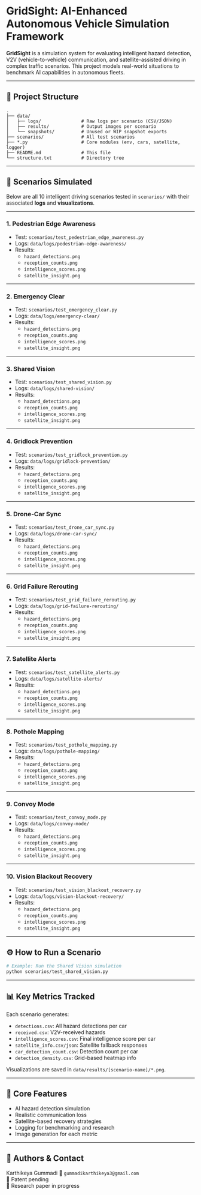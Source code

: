 
# GridSight: AI-Enhanced Autonomous Vehicle Simulation Framework

**GridSight** is a simulation system for evaluating intelligent hazard detection, V2V (vehicle-to-vehicle) communication, and satellite-assisted driving in complex traffic scenarios. This project models real-world situations to benchmark AI capabilities in autonomous fleets.

---

## 📁 Project Structure

```
.
├── data/
│   ├── logs/               # Raw logs per scenario (CSV/JSON)
│   ├── results/            # Output images per scenario
│   └── snapshots/          # Unused or WIP snapshot exports
├── scenarios/              # All test scenarios
├── *.py                    # Core modules (env, cars, satellite, logger)
├── README.md               # This file
└── structure.txt           # Directory tree
```

---

## 🚗 Scenarios Simulated

Below are all 10 intelligent driving scenarios tested in `scenarios/` with their associated **logs** and **visualizations**.

---

### 1. Pedestrian Edge Awareness

- Test: `scenarios/test_pedestrian_edge_awareness.py`
- Logs: `data/logs/pedestrian-edge-awareness/`
- Results:
  - `hazard_detections.png`
  - `reception_counts.png`
  - `intelligence_scores.png`
  - `satellite_insight.png`

---

### 2. Emergency Clear

- Test: `scenarios/test_emergency_clear.py`
- Logs: `data/logs/emergency-clear/`
- Results:
  - `hazard_detections.png`
  - `reception_counts.png`
  - `intelligence_scores.png`
  - `satellite_insight.png`

---

### 3. Shared Vision

- Test: `scenarios/test_shared_vision.py`
- Logs: `data/logs/shared-vision/`
- Results:
  - `hazard_detections.png`
  - `reception_counts.png`
  - `intelligence_scores.png`
  - `satellite_insight.png`

---

### 4. Gridlock Prevention

- Test: `scenarios/test_gridlock_prevention.py`
- Logs: `data/logs/gridlock-prevention/`
- Results:
  - `hazard_detections.png`
  - `reception_counts.png`
  - `intelligence_scores.png`
  - `satellite_insight.png`

---

### 5. Drone-Car Sync

- Test: `scenarios/test_drone_car_sync.py`
- Logs: `data/logs/drone-car-sync/`
- Results:
  - `hazard_detections.png`
  - `reception_counts.png`
  - `intelligence_scores.png`
  - `satellite_insight.png`

---

### 6. Grid Failure Rerouting

- Test: `scenarios/test_grid_failure_rerouting.py`
- Logs: `data/logs/grid-failure-rerouting/`
- Results:
  - `hazard_detections.png`
  - `reception_counts.png`
  - `intelligence_scores.png`
  - `satellite_insight.png`

---

### 7. Satellite Alerts

- Test: `scenarios/test_satellite_alerts.py`
- Logs: `data/logs/satellite-alerts/`
- Results:
  - `hazard_detections.png`
  - `reception_counts.png`
  - `intelligence_scores.png`
  - `satellite_insight.png`

---

### 8. Pothole Mapping

- Test: `scenarios/test_pothole_mapping.py`
- Logs: `data/logs/pothole-mapping/`
- Results:
  - `hazard_detections.png`
  - `reception_counts.png`
  - `intelligence_scores.png`
  - `satellite_insight.png`

---

### 9. Convoy Mode

- Test: `scenarios/test_convoy_mode.py`
- Logs: `data/logs/convoy-mode/`
- Results:
  - `hazard_detections.png`
  - `reception_counts.png`
  - `intelligence_scores.png`
  - `satellite_insight.png`

---

### 10. Vision Blackout Recovery

- Test: `scenarios/test_vision_blackout_recovery.py`
- Logs: `data/logs/vision-blackout-recovery/`
- Results:
  - `hazard_detections.png`
  - `reception_counts.png`
  - `intelligence_scores.png`
  - `satellite_insight.png`

---

## ⚙️ How to Run a Scenario

```bash
# Example: Run the Shared Vision simulation
python scenarios/test_shared_vision.py
```

---

## 📊 Key Metrics Tracked

Each scenario generates:

- `detections.csv`: All hazard detections per car
- `received.csv`: V2V-received hazards
- `intelligence_scores.csv`: Final intelligence score per car
- `satellite_info.csv/json`: Satellite fallback responses
- `car_detection_count.csv`: Detection count per car
- `detection_density.csv`: Grid-based heatmap info

Visualizations are saved in `data/results/[scenario-name]/*.png`.

---

## 🧠 Core Features

- AI hazard detection simulation
- Realistic communication loss
- Satellite-based recovery strategies
- Logging for benchmarking and research
- Image generation for each metric

---

## 🧾 Authors & Contact

Karthikeya Gummadi 
📧 `gummadikarthikeya3@gmail.com`  
🧠 Patent pending  
🔬 Research paper in progress
